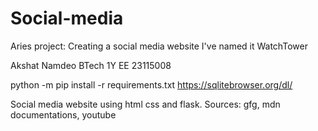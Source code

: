 # Social-media
Aries project: Creating a social media website
I've named it WatchTower

Akshat Namdeo 
BTech 1Y EE
23115008

python -m pip install -r requirements.txt
https://sqlitebrowser.org/dl/

Social media website using html css and flask.
Sources: gfg, mdn documentations, youtube